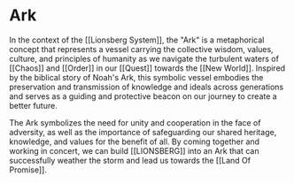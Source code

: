 # Ark

In the context of the [[Lionsberg System]], the "Ark" is a metaphorical concept that represents a vessel carrying the collective wisdom, values, culture, and principles of humanity as we navigate the turbulent waters of [[Chaos]] and [[Order]] in our [[Quest]] towards the [[New World]]. Inspired by the biblical story of Noah's Ark, this symbolic vessel embodies the preservation and transmission of knowledge and ideals across generations and serves as a guiding and protective beacon on our journey to create a better future.

The Ark symbolizes the need for unity and cooperation in the face of adversity, as well as the importance of safeguarding our shared heritage, knowledge, and values for the benefit of all. By coming together and working in concert, we can build [[LIONSBERG]] into an Ark that can successfully weather the storm and lead us towards the [[Land Of Promise]].